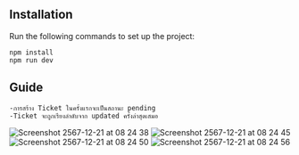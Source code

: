 ## Installation

Run the following commands to set up the project:
```
npm install
npm run dev
```

## Guide
```
-การสร้าง Ticket ในครั้งแรกจะเป็นสถานะ pending
-Ticket จะถูกเรียงลำดับจาก updated ครั้งล่าสุดเสมอ
```



![Screenshot 2567-12-21 at 08 24 38](https://github.com/user-attachments/assets/fc6157eb-0200-4c1e-8e6f-390dba71ea11)
![Screenshot 2567-12-21 at 08 24 45](https://github.com/user-attachments/assets/5293f072-3b9c-431c-a9b7-26ab0ffa9c72)
![Screenshot 2567-12-21 at 08 24 50](https://github.com/user-attachments/assets/589d9a9d-a2d9-49c5-a954-58d93c15ad07)
![Screenshot 2567-12-21 at 08 24 56](https://github.com/user-attachments/assets/5f9720f6-994a-4020-8c47-608edf498b57)
